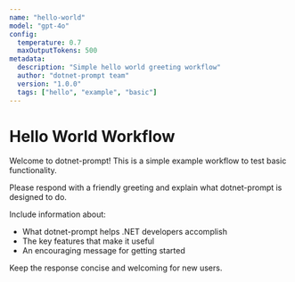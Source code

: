 ```yaml
---
name: "hello-world"
model: "gpt-4o"
config:
  temperature: 0.7
  maxOutputTokens: 500
metadata:
  description: "Simple hello world greeting workflow"
  author: "dotnet-prompt team"
  version: "1.0.0"
  tags: ["hello", "example", "basic"]
---
```


# Hello World Workflow

Welcome to dotnet-prompt! This is a simple example workflow to test basic functionality.

Please respond with a friendly greeting and explain what dotnet-prompt is designed to do.

Include information about:
- What dotnet-prompt helps .NET developers accomplish
- The key features that make it useful
- An encouraging message for getting started

Keep the response concise and welcoming for new users.
